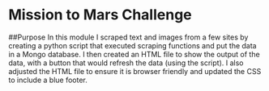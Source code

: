 # Mission to Mars Challenge

##Purpose 
In this module I scraped text and images from a few sites by creating a python script that executed scraping functions and put the data in a Mongo database. I then created an HTML file to show the output of the data, with a button that would refresh the data (using the script). I also adjusted the HTML file to ensure it is browser friendly and updated the CSS to include a blue footer. 
